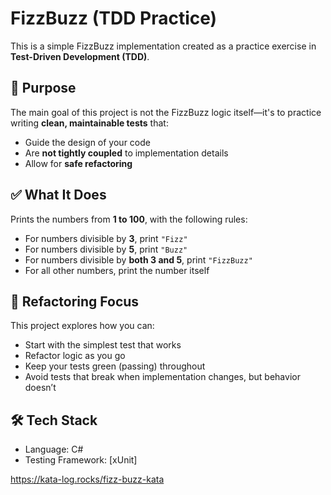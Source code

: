 # FizzBuzz (TDD Practice)

This is a simple FizzBuzz implementation created as a practice exercise in **Test-Driven Development (TDD)**.

## 🧪 Purpose

The main goal of this project is not the FizzBuzz logic itself—it's to practice writing **clean, maintainable tests** that:

- Guide the design of your code
- Are **not tightly coupled** to implementation details
- Allow for **safe refactoring**

## ✅ What It Does

Prints the numbers from **1 to 100**, with the following rules:

- For numbers divisible by **3**, print `"Fizz"`
- For numbers divisible by **5**, print `"Buzz"`
- For numbers divisible by **both 3 and 5**, print `"FizzBuzz"`
- For all other numbers, print the number itself

## 🔁 Refactoring Focus

This project explores how you can:

- Start with the simplest test that works
- Refactor logic as you go
- Keep your tests green (passing) throughout
- Avoid tests that break when implementation changes, but behavior doesn’t

## 🛠 Tech Stack

- Language: C#
- Testing Framework: [xUnit]

https://kata-log.rocks/fizz-buzz-kata
